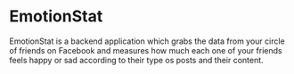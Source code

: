 # EmotionStat
EmotionStat is a backend application which grabs the data from your circle of friends on Facebook and measures how much each one of your friends feels happy or sad according to their type os posts and their content.
